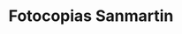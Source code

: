 ---
title: "Fotocopias Sanmartin"
url: /santiago-de-compostela/fotocopias-sanmartin/
shop: material de oficina
---